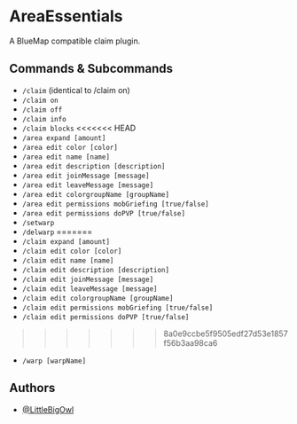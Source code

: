 # AreaEssentials

A BlueMap compatible claim plugin.


## Commands & Subcommands

- `/claim` (identical to /claim on)
- `/claim on`
- `/claim off`
- `/claim info`
- `/claim blocks`
<<<<<<< HEAD
- `/area expand [amount]`
- `/area edit color [color]`
- `/area edit name [name]`
- `/area edit description [description]`
- `/area edit joinMessage [message]`
- `/area edit leaveMessage [message]`
- `/area edit colorgroupName [groupName]`
- `/area edit permissions mobGriefing [true/false]`
- `/area edit permissions doPVP [true/false]`
- `/setwarp`
- `/delwarp`
=======
- `/claim expand [amount]`
- `/claim edit color [color]`
- `/claim edit name [name]`
- `/claim edit description [description]`
- `/claim edit joinMessage [message]`
- `/claim edit leaveMessage [message]`
- `/claim edit colorgroupName [groupName]`
- `/claim edit permissions mobGriefing [true/false]`
- `/claim edit permissions doPVP [true/false]`
>>>>>>> 8a0e9ccbe5f9505edf27d53e1857f56b3aa98ca6
- `/warp [warpName]`
## Authors

- [@LittleBigOwl](https://www.github.com/LittleBigOwI)
